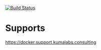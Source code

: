 [![Build Status](https://droneci.home.mykuma.xyz/api/badges/kumalabsconsulting/supportformation/status.svg)](https://droneci.home.mykuma.xyz/kumalabsconsulting/supportformation)

# Supports

https://docker.support.kumalabs.consulting
